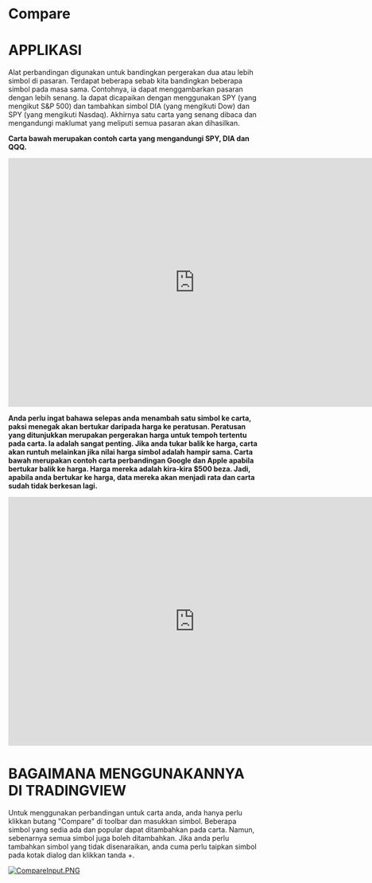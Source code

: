 # Compare

# APPLIKASI

Alat perbandingan digunakan untuk bandingkan pergerakan dua atau lebih simbol di pasaran. Terdapat beberapa sebab kita bandingkan beberapa simbol pada masa sama. Contohnya, ia dapat menggambarkan pasaran dengan lebih senang. Ia dapat dicapaikan dengan menggunakan SPY (yang mengikut S&P 500) dan tambahkan simbol DIA (yang mengikuti Dow) dan SPY (yang mengikuti Nasdaq). Akhirnya satu carta yang senang dibaca dan mengandungi maklumat yang meliputi semua pasaran akan dihasilkan.

**Carta bawah merupakan contoh carta yang mengandungi SPY, DIA dan QQQ.**
<iframe src="https://www.tradingview.com/embed/a2iEQwa2/" frameborder="0" width="750" height="500"></iframe>

  
**Anda perlu ingat bahawa selepas anda menambah satu simbol ke carta, paksi menegak akan bertukar daripada harga ke peratusan. Peratusan yang ditunjukkan merupakan pergerakan harga untuk tempoh tertentu pada carta. Ia adalah sangat penting. Jika anda tukar balik ke harga, carta akan runtuh melainkan jika nilai harga simbol adalah hampir sama. Carta bawah merupakan contoh carta perbandingan Google dan Apple apabila bertukar balik ke harga. Harga mereka adalah kira-kira $500 beza. Jadi, apabila anda bertukar ke harga, data mereka akan menjadi rata dan carta sudah tidak berkesan lagi.**
<iframe src="https://www.tradingview.com/embed/DozGrUOD/" frameborder="0" width="750" height="500"></iframe>

# BAGAIMANA MENGGUNAKANNYA DI TRADINGVIEW

Untuk menggunakan perbandingan untuk carta anda, anda hanya perlu klikkan butang "Compare" di toolbar dan masukkan simbol. Beberapa simbol yang sedia ada dan popular dapat ditambahkan pada carta. Namun, sebenarnya semua simbol juga boleh ditambahkan. Jika anda perlu tambahkan simbol yang tidak disenaraikan, anda cuma perlu taipkan simbol pada kotak dialog dan klikkan tanda +.


[![CompareInput.PNG](https://wiki-pics.tradingview.com/tv/public/8/85/CompareInput.PNG)](https://www.tradingview.com/wiki/File:CompareInput.PNG)